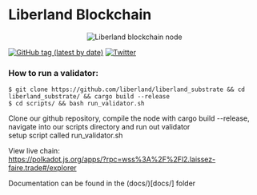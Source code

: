 # Liberland Blockchain    
<p>
<center>

  <img style="max-height: 250px;" alt="Liberland blockchain node" title="Liberland Logo" src="Liberland_official_znak.png">
</center>
</p>


[![GitHub tag (latest by date)](https://img.shields.io/github/v/tag/liberland/liberland_node)](https://github.com/liberland/liberland_node/tags) [![Twitter](https://img.shields.io/badge/Twitter-gray?logo=twitter)](https://twitter.com/liberland)


### How to run a validator:    
```shell
$ git clone https://github.com/liberland/liberland_substrate && cd liberland_substrate/ && cargo build --release 
$ cd scripts/ && bash run_validator.sh
```   
Clone our github repository, compile the node with cargo build --release, navigate into our scripts directory and run out validator  
setup script called run_validator.sh



View live chain:   
https://polkadot.js.org/apps/?rpc=wss%3A%2F%2Fl2.laissez-faire.trade#/explorer


Documentation can be found in the (docs/)[docs/] folder


